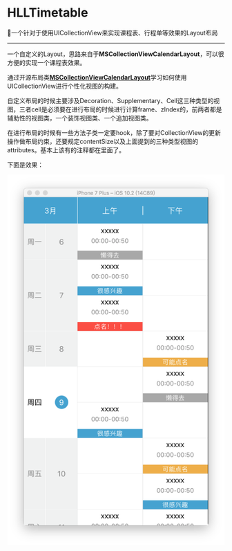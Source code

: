 # HLLTimetable
📅一个针对于使用UICollectionView来实现课程表、行程单等效果的Layout布局

---

一个自定义的Layout，思路来自于**MSCollectionViewCalendarLayout**，可以很方便的实现一个课程表效果。

通过开源布局类[**MSCollectionViewCalendarLayout**](https://github.com/erichoracek/MSCollectionViewCalendarLayout)学习如何使用UICollectionView进行个性化视图的构建。

自定义布局的时候主要涉及Decoration、Supplementary、Cell这三种类型的视图，三者cell是必须要在进行布局的时候进行计算frame、zIndex的，前两者都是辅助性的视图类，一个装饰视图类、一个追加视图类。

在进行布局的时候有一些方法子类一定要hook，除了要对CollectionView的更新操作做布局约束，还要规定contentSize以及上面提到的三种类型视图的attributes。基本上该有的注释都在里面了。



下面是效果：

![](Sample.png)

